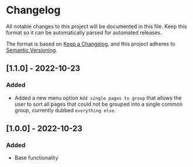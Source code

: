 # Changelog

All notable changes to this project will be documented in this file.
Keep this format so it can be automatically parsed for automated releases.

The format is based on [Keep a Changelog](https://keepachangelog.com/en/1.0.0/),
and this project adheres to [Semantic Versioning](https://semver.org/spec/v2.0.0.html).


## [1.1.0] - 2022-10-23
### Added
- Added a new menu option `Add single pages to group` that allows the user to sort all pages that could not be grouped into a single common group, currently dubbed `everything else`.

## [1.0.0] - 2022-10-23
### Added
- Base functionality